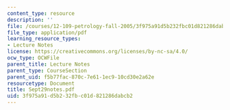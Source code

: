 ```yaml
---
content_type: resource
description: ''
file: /courses/12-109-petrology-fall-2005/3f975a91d5b232fbc01d821286dabcb2_Sept29notes.pdf
file_type: application/pdf
learning_resource_types:
- Lecture Notes
license: https://creativecommons.org/licenses/by-nc-sa/4.0/
ocw_type: OCWFile
parent_title: Lecture Notes
parent_type: CourseSection
parent_uid: f5b77fac-870c-7e61-1ec9-10cd30e2a62e
resourcetype: Document
title: Sept29notes.pdf
uid: 3f975a91-d5b2-32fb-c01d-821286dabcb2
---
```

